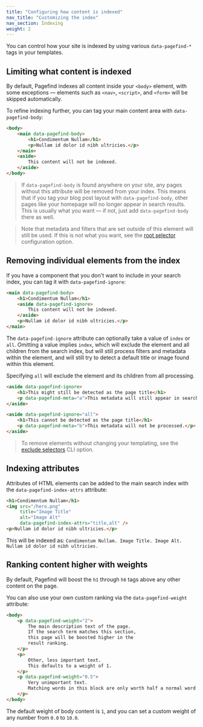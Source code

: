 ```yaml
---
title: "Configuring how content is indexed"
nav_title: "Customizing the index"
nav_section: Indexing
weight: 2
---
```


You can control how your site is indexed by using various `data-pagefind-*` tags in your templates.

## Limiting what content is indexed

By default, Pagefind indexes all content inside your `<body>` element, with some exceptions — elements such as `<nav>`, `<script>`, and `<form>` will be skipped automatically. 

To refine indexing further, you can tag your main content area with `data-pagefind-body`:

```html
<body>
    <main data-pagefind-body>
        <h1>Condimentum Nullam</h1>
        <p>Nullam id dolor id nibh ultricies.</p>
    </main>
    <aside>
        This content will not be indexed.
    </aside>
</body>
```

> If `data-pagefind-body` is found anywhere on your site, any pages without this attribute will be removed from your index. This means that if you tag your blog post layout with `data-pagefind-body`, other pages like your homepage will no longer appear in search results. This is usually what you want — if not, just add `data-pagefind-body` there as well.

> Note that metadata and filters that are set outside of this element will still be used. If this is not what you want, see the [root selector](/docs/config-options/#root-selector) configuration option.

## Removing individual elements from the index

If you have a component that you don't want to include in your search index, you can tag it with `data-pagefind-ignore`:

```html
<main data-pagefind-body>
    <h1>Condimentum Nullam</h1>
    <aside data-pagefind-ignore>
        This content will not be indexed.
    </aside>
    <p>Nullam id dolor id nibh ultricies.</p>
</main>
```

The `data-pagefind-ignore` attribute can optionally take a value of `index` or `all`. Omitting a value implies `index`, which will exclude the element and all children from the search index, but will still process filters and metadata within the element, and will still try to detect a default title or image found within this element.

Specifying `all` will exclude the element and its children from all processing.

```html
<aside data-pagefind-ignore>
    <h1>This might still be detected as the page title</h1>
    <p data-pagefind-meta="a">This metadata will still appear in search results.</p>
</aside>

<aside data-pagefind-ignore="all">
    <h1>This cannot be detected as the page title</h1>
    <p data-pagefind-meta="b">This metadata will not be processed.</p>
</aside>
```

> To remove elements without changing your templating, see the [exclude selectors](/docs/config-options/#exclude-selectors) CLI option.

## Indexing attributes

Attributes of HTML elements can be added to the main search index with the `data-pagefind-index-attrs` attribute:

```html
<h1>Condimentum Nullam</h1>
<img src="/hero.png"
     title="Image Title"
     alt="Image Alt"
     data-pagefind-index-attrs="title,alt" />
<p>Nullam id dolor id nibh ultricies.</p>
```

This will be indexed as: `Condimentum Nullam. Image Title. Image Alt. Nullam id dolor id nibh ultricies.`

## Ranking content higher with weights

By default, Pagefind will boost the `h1` through `h6` tags above any other content on the page. 

You can also use your own custom ranking via the `data-pagefind-weight` attribute:

```html
<body>
    <p data-pagefind-weight="2">
        The main description text of the page.
        If the search term matches this section,
        this page will be boosted higher in the
        result ranking.
    </p>
    <p>
        Other, less important text.
        This defaults to a weight of 1.
    </p>
    <p data-pagefind-weight="0.5">
        Very unimportant text.
        Matching words in this block are only worth half a normal word.
    </p>
</body>
```

The default weight of body content is `1`, and you can set a custom weight of any number from `0.0` to `10.0`. 
